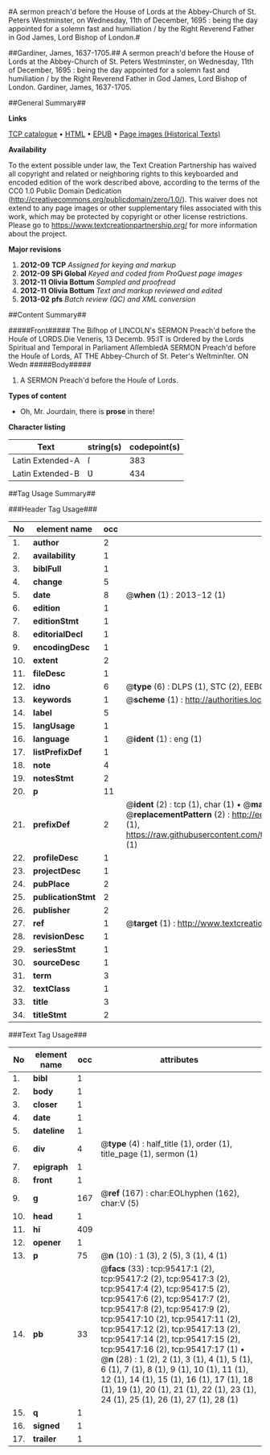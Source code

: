 #A sermon preach'd before the House of Lords at the Abbey-Church of St. Peters Westminster, on Wednesday, 11th of December, 1695 : being the day appointed for a solemn fast and humiliation / by the Right Reverend Father in God James, Lord Bishop of London.#

##Gardiner, James, 1637-1705.##
A sermon preach'd before the House of Lords at the Abbey-Church of St. Peters Westminster, on Wednesday, 11th of December, 1695 : being the day appointed for a solemn fast and humiliation / by the Right Reverend Father in God James, Lord Bishop of London.
Gardiner, James, 1637-1705.

##General Summary##

**Links**

[TCP catalogue](http://www.ota.ox.ac.uk/tcp/)  • 
[HTML](http://tei.it.ox.ac.uk/tcp/Texts-HTML/free/A42/A42362.html)  • 
[EPUB](http://tei.it.ox.ac.uk/tcp/Texts-EPUB/free/A42/A42362.epub) • 
[Page images (Historical Texts)](https://historicaltexts.jisc.ac.uk/eebo-12922425e)

**Availability**

To the extent possible under law, the Text Creation Partnership has waived all copyright and related or neighboring rights to this keyboarded and encoded edition of the work described above, according to the terms of the CC0 1.0 Public Domain Dedication (http://creativecommons.org/publicdomain/zero/1.0/). This waiver does not extend to any page images or other supplementary files associated with this work, which may be protected by copyright or other license restrictions. Please go to https://www.textcreationpartnership.org/ for more information about the project.

**Major revisions**

1. __2012-09__ __TCP__ *Assigned for keying and markup*
1. __2012-09__ __SPi Global__ *Keyed and coded from ProQuest page images*
1. __2012-11__ __Olivia Bottum__ *Sampled and proofread*
1. __2012-11__ __Olivia Bottum__ *Text and markup reviewed and edited*
1. __2013-02__ __pfs__ *Batch review (QC) and XML conversion*

##Content Summary##

#####Front#####
The Biſhop of LINCOLN's SERMON Preach'd before the Houſe of LORDS.Die Veneris, 13 Decemb. 95:IT is Ordered by the Lords Spiritual and Temporal in Parliament AſſembledA SERMON Preach'd before the Houſe of Lords, AT THE Abbey-Church of St. Peter's Weſtminſter. ON Wedn
#####Body#####

1. A SERMON Preach'd before the Houſe of Lords.

**Types of content**

  * Oh, Mr. Jourdain, there is **prose** in there!

**Character listing**


|Text|string(s)|codepoint(s)|
|---|---|---|
|Latin Extended-A|ſ|383|
|Latin Extended-B|Ʋ|434|

##Tag Usage Summary##

###Header Tag Usage###

|No|element name|occ|attributes|
|---|---|---|---|
|1.|__author__|2||
|2.|__availability__|1||
|3.|__biblFull__|1||
|4.|__change__|5||
|5.|__date__|8| @__when__ (1) : 2013-12 (1)|
|6.|__edition__|1||
|7.|__editionStmt__|1||
|8.|__editorialDecl__|1||
|9.|__encodingDesc__|1||
|10.|__extent__|2||
|11.|__fileDesc__|1||
|12.|__idno__|6| @__type__ (6) : DLPS (1), STC (2), EEBO-CITATION (1), OCLC (1), VID (1)|
|13.|__keywords__|1| @__scheme__ (1) : http://authorities.loc.gov/ (1)|
|14.|__label__|5||
|15.|__langUsage__|1||
|16.|__language__|1| @__ident__ (1) : eng (1)|
|17.|__listPrefixDef__|1||
|18.|__note__|4||
|19.|__notesStmt__|2||
|20.|__p__|11||
|21.|__prefixDef__|2| @__ident__ (2) : tcp (1), char (1)  •  @__matchPattern__ (2) : ([0-9\-]+):([0-9IVX]+) (1), (.+) (1)  •  @__replacementPattern__ (2) : http://eebo.chadwyck.com/downloadtiff?vid=$1&page=$2 (1), https://raw.githubusercontent.com/textcreationpartnership/Texts/master/tcpchars.xml#$1 (1)|
|22.|__profileDesc__|1||
|23.|__projectDesc__|1||
|24.|__pubPlace__|2||
|25.|__publicationStmt__|2||
|26.|__publisher__|2||
|27.|__ref__|1| @__target__ (1) : http://www.textcreationpartnership.org/docs/. (1)|
|28.|__revisionDesc__|1||
|29.|__seriesStmt__|1||
|30.|__sourceDesc__|1||
|31.|__term__|3||
|32.|__textClass__|1||
|33.|__title__|3||
|34.|__titleStmt__|2||


###Text Tag Usage###

|No|element name|occ|attributes|
|---|---|---|---|
|1.|__bibl__|1||
|2.|__body__|1||
|3.|__closer__|1||
|4.|__date__|1||
|5.|__dateline__|1||
|6.|__div__|4| @__type__ (4) : half_title (1), order (1), title_page (1), sermon (1)|
|7.|__epigraph__|1||
|8.|__front__|1||
|9.|__g__|167| @__ref__ (167) : char:EOLhyphen (162), char:V (5)|
|10.|__head__|1||
|11.|__hi__|409||
|12.|__opener__|1||
|13.|__p__|75| @__n__ (10) : 1 (3), 2 (5), 3 (1), 4 (1)|
|14.|__pb__|33| @__facs__ (33) : tcp:95417:1 (2), tcp:95417:2 (2), tcp:95417:3 (2), tcp:95417:4 (2), tcp:95417:5 (2), tcp:95417:6 (2), tcp:95417:7 (2), tcp:95417:8 (2), tcp:95417:9 (2), tcp:95417:10 (2), tcp:95417:11 (2), tcp:95417:12 (2), tcp:95417:13 (2), tcp:95417:14 (2), tcp:95417:15 (2), tcp:95417:16 (2), tcp:95417:17 (1)  •  @__n__ (28) : 1 (2), 2 (1), 3 (1), 4 (1), 5 (1), 6 (1), 7 (1), 8 (1), 9 (1), 10 (1), 11 (1), 12 (1), 14 (1), 15 (1), 16 (1), 17 (1), 18 (1), 19 (1), 20 (1), 21 (1), 22 (1), 23 (1), 24 (1), 25 (1), 26 (1), 27 (1), 28 (1)|
|15.|__q__|1||
|16.|__signed__|1||
|17.|__trailer__|1||
